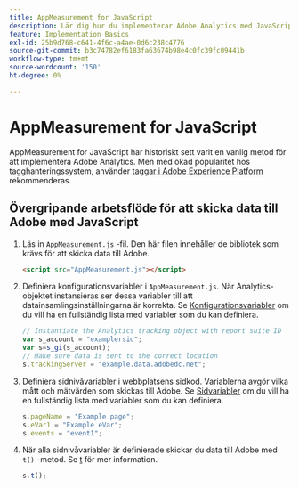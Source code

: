```yaml
---
title: AppMeasurement for JavaScript
description: Lär dig hur du implementerar Adobe Analytics med JavaScript utan ett tagghanteringssystem.
feature: Implementation Basics
exl-id: 25b9d768-c641-4f6c-a4ae-0d6c238c4776
source-git-commit: b3c74782ef6183fa63674b98e4c0fc39fc09441b
workflow-type: tm+mt
source-wordcount: '150'
ht-degree: 0%

---
```


# AppMeasurement for JavaScript

AppMeasurement for JavaScript har historiskt sett varit en vanlig metod för att implementera Adobe Analytics. Men med ökad popularitet hos tagghanteringssystem, använder [taggar i Adobe Experience Platform](../launch/overview.md) rekommenderas.

## Övergripande arbetsflöde för att skicka data till Adobe med JavaScript

1. Läs in `AppMeasurement.js` -fil. Den här filen innehåller de bibliotek som krävs för att skicka data till Adobe.

   ```html
   <script src="AppMeasurement.js"></script>
   ```

2. Definiera konfigurationsvariabler i `AppMeasurement.js`. När Analytics-objektet instansieras ser dessa variabler till att datainsamlingsinställningarna är korrekta. Se [Konfigurationsvariabler](../vars/config-vars/configuration-variables.md) om du vill ha en fullständig lista med variabler som du kan definiera.

   ```js
   // Instantiate the Analytics tracking object with report suite ID
   var s_account = "examplersid";
   var s=s_gi(s_account);
   // Make sure data is sent to the correct location
   s.trackingServer = "example.data.adobedc.net";
   ```

3. Definiera sidnivåvariabler i webbplatsens sidkod. Variablerna avgör vilka mått och mätvärden som skickas till Adobe. Se [Sidvariabler](../vars/page-vars/page-variables.md) om du vill ha en fullständig lista med variabler som du kan definiera.

   ```js
   s.pageName = "Example page";
   s.eVar1 = "Example eVar";
   s.events = "event1";
   ```

4. När alla sidnivåvariabler är definierade skickar du data till Adobe med `t()` -metod. Se [t](../vars/functions/t-method.md) för mer information.

   ```js
   s.t();
   ```
